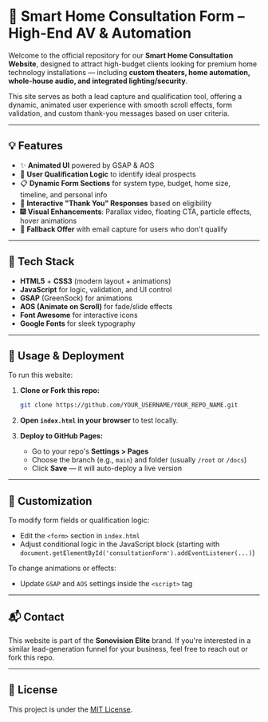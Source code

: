 # 🏡 Smart Home Consultation Form – High-End AV & Automation

Welcome to the official repository for our **Smart Home Consultation Website**, designed to attract high-budget clients looking for premium home technology installations — including **custom theaters, home automation, whole-house audio, and integrated lighting/security**.

This site serves as both a lead capture and qualification tool, offering a dynamic, animated user experience with smooth scroll effects, form validation, and custom thank-you messages based on user criteria.

---

## 💡 Features

- ✨ **Animated UI** powered by GSAP & AOS
- 🎯 **User Qualification Logic** to identify ideal prospects
- 📋 **Dynamic Form Sections** for system type, budget, home size, timeline, and personal info
- 🔄 **Interactive "Thank You" Responses** based on eligibility
- 🎆 **Visual Enhancements**: Parallax video, floating CTA, particle effects, hover animations
- 📧 **Fallback Offer** with email capture for users who don't qualify

---

## 🔧 Tech Stack

- **HTML5** + **CSS3** (modern layout + animations)
- **JavaScript** for logic, validation, and UI control
- **GSAP** (GreenSock) for animations
- **AOS (Animate on Scroll)** for fade/slide effects
- **Font Awesome** for interactive icons
- **Google Fonts** for sleek typography

---

## 🚀 Usage & Deployment

To run this website:

1. **Clone or Fork this repo:**
   ```bash
   git clone https://github.com/YOUR_USERNAME/YOUR_REPO_NAME.git
   ```

2. **Open `index.html` in your browser** to test locally.

3. **Deploy to GitHub Pages:**
   - Go to your repo's **Settings > Pages**
   - Choose the branch (e.g., `main`) and folder (usually `/root` or `/docs`)
   - Click **Save** — it will auto-deploy a live version

---

## 📝 Customization

To modify form fields or qualification logic:
- Edit the `<form>` section in `index.html`
- Adjust conditional logic in the JavaScript block (starting with `document.getElementById('consultationForm').addEventListener(...)`)

To change animations or effects:
- Update `GSAP` and `AOS` settings inside the `<script>` tag

---

## 📬 Contact

This website is part of the **Sonovision Elite** brand. If you're interested in a similar lead-generation funnel for your business, feel free to reach out or fork this repo.

---

## 📄 License

This project is under the [MIT License](LICENSE).
